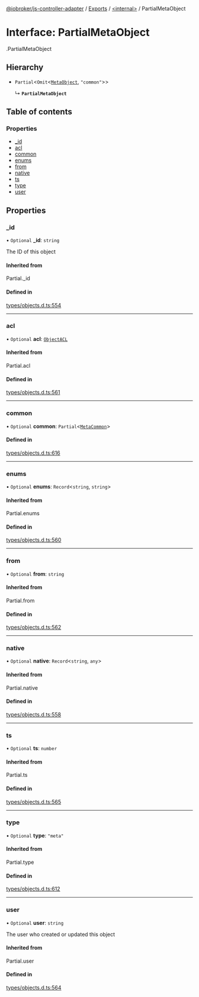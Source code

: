 [@iobroker/js-controller-adapter](../README.md) / [Exports](../modules.md) / [<internal\>](../modules/internal_.md) / PartialMetaObject

# Interface: PartialMetaObject

[<internal>](../modules/internal_.md).PartialMetaObject

## Hierarchy

- `Partial`<`Omit`<[`MetaObject`](internal_.MetaObject.md), ``"common"``\>\>

  ↳ **`PartialMetaObject`**

## Table of contents

### Properties

- [\_id](internal_.PartialMetaObject.md#_id)
- [acl](internal_.PartialMetaObject.md#acl)
- [common](internal_.PartialMetaObject.md#common)
- [enums](internal_.PartialMetaObject.md#enums)
- [from](internal_.PartialMetaObject.md#from)
- [native](internal_.PartialMetaObject.md#native)
- [ts](internal_.PartialMetaObject.md#ts)
- [type](internal_.PartialMetaObject.md#type)
- [user](internal_.PartialMetaObject.md#user)

## Properties

### \_id

• `Optional` **\_id**: `string`

The ID of this object

#### Inherited from

Partial.\_id

#### Defined in

[types/objects.d.ts:554](https://github.com/ioBroker/ioBroker.js-controller/blob/f8686615/packages/types/objects.d.ts#L554)

___

### acl

• `Optional` **acl**: [`ObjectACL`](internal_.ObjectACL.md)

#### Inherited from

Partial.acl

#### Defined in

[types/objects.d.ts:561](https://github.com/ioBroker/ioBroker.js-controller/blob/f8686615/packages/types/objects.d.ts#L561)

___

### common

• `Optional` **common**: `Partial`<[`MetaCommon`](internal_.MetaCommon.md)\>

#### Defined in

[types/objects.d.ts:616](https://github.com/ioBroker/ioBroker.js-controller/blob/f8686615/packages/types/objects.d.ts#L616)

___

### enums

• `Optional` **enums**: `Record`<`string`, `string`\>

#### Inherited from

Partial.enums

#### Defined in

[types/objects.d.ts:560](https://github.com/ioBroker/ioBroker.js-controller/blob/f8686615/packages/types/objects.d.ts#L560)

___

### from

• `Optional` **from**: `string`

#### Inherited from

Partial.from

#### Defined in

[types/objects.d.ts:562](https://github.com/ioBroker/ioBroker.js-controller/blob/f8686615/packages/types/objects.d.ts#L562)

___

### native

• `Optional` **native**: `Record`<`string`, `any`\>

#### Inherited from

Partial.native

#### Defined in

[types/objects.d.ts:558](https://github.com/ioBroker/ioBroker.js-controller/blob/f8686615/packages/types/objects.d.ts#L558)

___

### ts

• `Optional` **ts**: `number`

#### Inherited from

Partial.ts

#### Defined in

[types/objects.d.ts:565](https://github.com/ioBroker/ioBroker.js-controller/blob/f8686615/packages/types/objects.d.ts#L565)

___

### type

• `Optional` **type**: ``"meta"``

#### Inherited from

Partial.type

#### Defined in

[types/objects.d.ts:612](https://github.com/ioBroker/ioBroker.js-controller/blob/f8686615/packages/types/objects.d.ts#L612)

___

### user

• `Optional` **user**: `string`

The user who created or updated this object

#### Inherited from

Partial.user

#### Defined in

[types/objects.d.ts:564](https://github.com/ioBroker/ioBroker.js-controller/blob/f8686615/packages/types/objects.d.ts#L564)
